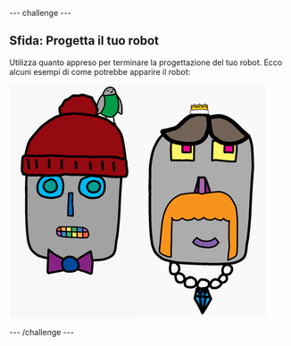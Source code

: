 --- challenge ---
## Sfida: Progetta il tuo robot
Utilizza quanto appreso per terminare la progettazione del tuo robot. Ecco alcuni esempi di come potrebbe apparire il robot:

![screenshot](images/robot-examples.png)

--- /challenge ---
